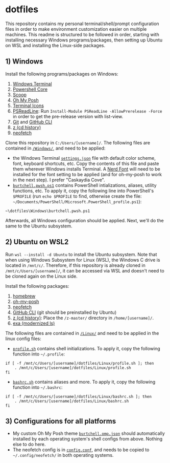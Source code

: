 # dotfiles

This repository contains my personal terminal/shell/prompt configuration files in order to make environment customization easier on multiple machines. This readme is structured to be followed in order, starting with installing necessary Windows programs/packages, then setting up Ubuntu on WSL and installing the Linux-side packages.

## 1) Windows

Install the following programs/packages on Windows:

1. [Windows Terminal](https://github.com/microsoft/terminal)
2. [Powershell Core](https://github.com/PowerShell/PowerShell)
3. [Scoop](https://github.com/ScoopInstaller/Scoop)
4. [Oh My Posh](https://ohmyposh.dev/)
5. [Terminal Icons](https://github.com/devblackops/Terminal-Icons)
6. [PSReadLine](https://github.com/PowerShell/PSReadLine): Run `Install-Module PSReadLine -AllowPrerelease -Force` in order to get the pre-release version with list-view.
7. [Git](https://gitforwindows.org/) and [GitHub CLI](https://github.com/cli/cli)
8. [z (cd history)](https://www.powershellgallery.com/packages/z/1.1.13)
9. [neofetch](https://github.com/dylanaraps/neofetch)

Clone this repository in `C:/Users/[username]/`. The following files are contained in [`/Windows/`](https://github.com/dukeofjukes/configs/tree/main/Windows), and need to be applied:

- the Windows Terminal [`settings.json`](https://github.com/dukeofjukes/configs/blob/main/Windows/terminal.settings.json) file with default color scheme, font, keyboard shortcuts, etc. Copy the contents of this file and paste them wherever Windows installs Terminal. A [Nerd Font](https://www.nerdfonts.com/font-downloads) will need to be installed for the font setting to be applied (and for oh-my-posh to work in the next step). I prefer "Caskaydia Cove".
- [`burtchell.pwsh.ps1`](https://github.com/dukeofjukes/configs/blob/main/Windows/burtchell.pwsh.ps1) contains PowerShell intializations, aliases, utility functions, etc. To apply it, copy the following line into PowerShell's `$PROFILE` (run `echo $PROFILE` to find, otherwise create the file: `~/Documents/PowerShell/Microsoft.PowerShell_profile.ps1`):

```
~\dotfiles\Windows\burtchell.pwsh.ps1
```

Afterwards, all Windows configuration should be applied. Next, we'll do the same to the Ubuntu subsystem.

## 2) Ubuntu on WSL2

Run `wsl --install -d Ubuntu` to install the Ubuntu subsystem. Note that when using Windows Subsystem for Linux (WSL), the Windows C drive is located in `/mnt/c/`. Therefore, if this repository is already cloned in `/mnt/c/Users/[username]/`, it can be accessed via WSL and doesn't need to be cloned again on the Linux side.

Install the following packages:

1. [homebrew](https://brew.sh)
2. [oh-my-posh](https://ohmyposh.dev/)
3. [neofetch](https://github.com/dylanaraps/neofetch)
4. [GitHub CLI](https://github.com/cli/cli) (git should be preinstalled by Ubuntu)
5. [z (cd history)](https://github.com/rupa/z): Place the `/z-master/` directory in `/home/[username]/`.
6. [exa (modernized ls)](https://github.com/ogham/exa)

The following files are contained in [`/Linux/`](https://github.com/dukeofjukes/configs/tree/main/Linux) and need to be applied in the linux config files:

- [`profile.sh`](https://github.com/dukeofjukes/configs/blob/main/Linux/profile.sh) contains shell initializations. To apply it, copy the following function into `~/.profile`:

```
if [ -f /mnt/c/Users/[username]/dotfiles/Linux/profile.sh ]; then
    . /mnt/c/Users/[username]/dotfiles/Linux/profile.sh
fi
```

- [`bashrc.sh`](https://github.com/dukeofjukes/configs/blob/main/Linux/bashrc.sh) contains aliases and more. To apply it, copy the following function into `~/.bashrc`:

```
if [ -f /mnt/c/Users/[username]/dotfiles/Linux/bashrc.sh ]; then
    . /mnt/c/Users/[username]/dotfiles/Linux/bashrc.sh
fi
```

## 3) Configurations for all platforms

- My custom Oh My Posh theme [`burtchell.omp.json`](https://github.com/dukeofjukes/dotfiles/blob/main/burtchell.omp.json) should automatically installed by each operating system's shell configs from above. Nothing else to do here.
- The neofetch config is in [`config.conf`](https://github.com/dukeofjukes/dotfiles/blob/main/config.conf), and needs to be copied to `~/.config/neofetch/` in both operating systems.
